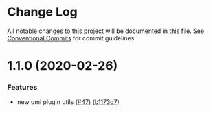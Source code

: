 # Change Log

All notable changes to this project will be documented in this file. See [Conventional Commits](https://conventionalcommits.org) for commit guidelines.

# 1.1.0 (2020-02-26)

### Features

- new umi plugin utils ([#47](https://github.com/umijs/plugins/issues/47)) ([b1173d7](https://github.com/umijs/plugins/commit/b1173d77d2b2b8290bc56a467d18b0bdd5416452))
